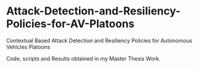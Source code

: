 # Attack-Detection-and-Resiliency-Policies-for-AV-Platoons
Contextual Based Attack Detection and Resiliency Policies for Autonomous Vehicles Platoons

Code, scripts and Results obtained in my Master Thesis Work.
